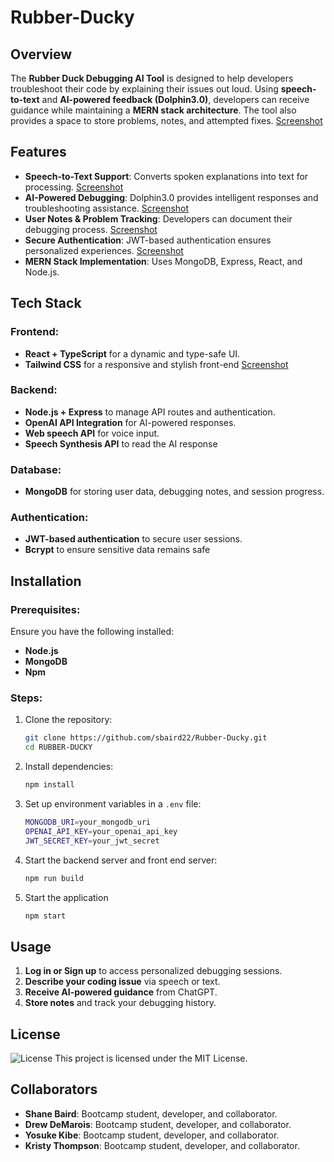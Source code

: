 # Rubber-Ducky

## Overview
The **Rubber Duck Debugging AI Tool** is designed to help developers troubleshoot their code by explaining their issues out loud. Using **speech-to-text** and **AI-powered feedback (Dolphin3.0)**, developers can receive guidance while maintaining a **MERN stack architecture**. The tool also provides a space to store problems, notes, and attempted fixes.
[Screenshot](https://i.postimg.cc/59wgtVbC/duck2.jpg)

## Features
- **Speech-to-Text Support**: Converts spoken explanations into text for processing. [Screenshot](https://i.postimg.cc/HkL9385w/duck5.jpg)
- **AI-Powered Debugging**: Dolphin3.0 provides intelligent responses and troubleshooting assistance. [Screenshot](https://i.postimg.cc/HkL9385w/duck5.jpg)
- **User Notes & Problem Tracking**: Developers can document their debugging process. [Screenshot](https://i.postimg.cc/W1f6yp6Q/duck6.jpg)
- **Secure Authentication**: JWT-based authentication ensures personalized experiences. [Screenshot](https://i.postimg.cc/9XYXVJgB/duck7.jpg)
- **MERN Stack Implementation**: Uses MongoDB, Express, React, and Node.js.

## Tech Stack
### Frontend:
- **React + TypeScript** for a dynamic and type-safe UI.
- **Tailwind CSS** for a responsive and stylish front-end [Screenshot](https://i.postimg.cc/W3ZngRZx/duck1.jpg)

### Backend:
- **Node.js + Express** to manage API routes and authentication.
- **OpenAI API Integration** for AI-powered responses.
- **Web speech API** for voice input.
- **Speech Synthesis API** to read the AI response

### Database:
- **MongoDB** for storing user data, debugging notes, and session progress.

### Authentication:
- **JWT-based authentication** to secure user sessions.
- **Bcrypt** to ensure sensitive data remains safe

## Installation
### Prerequisites:
Ensure you have the following installed:
- **Node.js**
- **MongoDB**
- **Npm**

### Steps:
1. Clone the repository:
   ```sh
   git clone https://github.com/sbaird22/Rubber-Ducky.git
   cd RUBBER-DUCKY
   ```

2. Install dependencies:
   ```sh
   npm install
   ```
3. Set up environment variables in a `.env` file:
   ```sh
   MONGODB_URI=your_mongodb_uri
   OPENAI_API_KEY=your_openai_api_key
   JWT_SECRET_KEY=your_jwt_secret
   ```
4. Start the backend server and front end server:
   ```sh
   npm run build
   ```
5. Start the application
   ```sh
   npm start
   ```

## Usage

1. **Log in or Sign up** to access personalized debugging sessions.
2. **Describe your coding issue** via speech or text.
3. **Receive AI-powered guidance** from ChatGPT.
4. **Store notes** and track your debugging history.

## License
![License](https://img.shields.io/badge/License-MIT-yellow.svg "License")
This project is licensed under the MIT License.

## Collaborators

- **Shane Baird**: Bootcamp student, developer, and collaborator.  
- **Drew DeMarois**: Bootcamp student, developer, and collaborator.
- **Yosuke Kibe**: Bootcamp student, developer, and collaborator.
- **Kristy Thompson**: Bootcamp student, developer, and collaborator.

